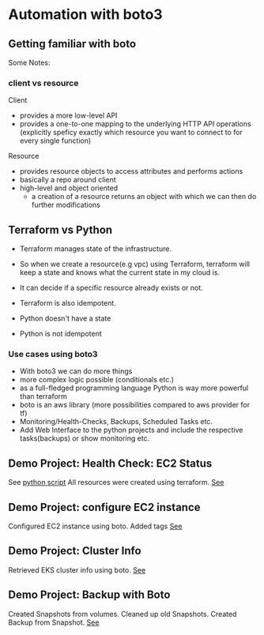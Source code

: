 # Automation with boto3

## Getting familiar with boto
Some Notes:

### client vs resource

Client

* provides a more low-level API
* provides a one-to-one mapping to the underlying HTTP API operations (explicitly speficy exactly which resource you want to connect to for every single function)

Resource

* provides resource objects to access attributes and performs actions
* basically a repo around client
* high-level and object oriented
    * a creation of a resource returns an object with which we can then do further modifications


## Terraform vs Python

* Terraform manages state of the infrastructure.
* So when we create a resource(e.g vpc) using Terraform, terraform will keep a state and knows what the current state in my cloud is.
* It can decide if a specific resource already exists or not.
* Terraform is also idempotent.

* Python doesn't have a state
* Python is not idempotent


### Use cases using boto3

* With boto3 we can do more things
* more complex logic possible (conditionals etc.)
* as a full-fledged programming language Python is way more powerful than terraform
* boto is an aws library (more possibilities compared to aws provider for tf)
* Monitoring/Health-Checks, Backups, Scheduled Tasks etc.
* Add Web Interface to the python projects and include the respective tasks(backups) or show monitoring etc.



## Demo Project: Health Check: EC2 Status
See [python script](./main.py)
All resources were created using terraform.
[See](./terraform/main.tf)

## Demo Project: configure EC2 instance
Configured EC2 instance using boto.
Added tags
[See](https://github.com/jkrisch/devops-bootcamp-demo-project-14/tree/configure-ec2-instance)

## Demo Project: Cluster Info
Retrieved EKS cluster info using boto.
[See](https://github.com/jkrisch/devops-bootcamp-demo-project-14/blob/cluster-info-script)

## Demo Project: Backup with Boto
Created Snapshots from volumes.
Cleaned up old Snapshots.
Created Backup from Snapshot.
[See](https://github.com/jkrisch/devops-bootcamp-demo-project-14/tree/backup-with-boto)
